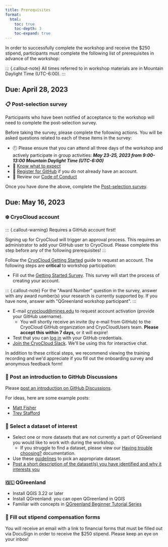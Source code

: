 ```yaml
---
title: Prerequisites
format:
  html:
    toc: true
    toc-depth: 3
    toc-expand: true
---
```


In order to successfully complete the workshop and receive the $250 stipend,
participants must complete the following list of prerequisites in advance of the
workshop:

::: {.callout-note}
All times referred to in workshop materials are in Mountain Daylight Time
(UTC-6:00).
:::


##  Due: April 28, 2023

### 📋 Post-selection survey

Participants who have been notified of acceptance to the workshop will need to
complete the post-selection survey.

Before taking the survey, please complete the following actions. You will be
asked questions related to each of these items in the survey:

* 🕘 Please ensure that you can attend all three days of the workshop and actively
  participate in group activities: _**May 23-25, 2023 from 9:00-13:00 Mountain Daylight
  Time (UTC-6:00)**_
* 🧠 [Know what to expect](/index.md#what-is-this-workshop)
* 🐙 [Register for GitHub](https://github.com/join) if you do not already have an account.
* 📏 Review our [Code of Conduct](/CODE_OF_CONDUCT.md)

Once you have done the above, complete the [Post-selection
survey](https://docs.google.com/forms/d/e/1FAIpQLScnphMXGvCk2_qWDLTTuKTJvEbIvGDxb9Lp9c05CgNz3IYJ3A/viewform?usp=sf_link).


##  Due: May 16, 2023

### ❄️ CryoCloud account


::: {.callout-warning}
Requires a GitHub account first!

Signing up for CryoCloud will trigger an approval process. This requires an
administrator to add your GitHub user to CryoCloud. Please complete this step
before any of the following prerequisites!
:::

Follow the [CryoCloud Getting
Started](https://book.cryointhecloud.com/content/Getting_Started.html) guide to
request an account. The following steps are **critical** to workshop participation:

* Fill out the [Getting Started
  Survey](https://docs.google.com/forms/d/e/1FAIpQLScb2B5LRy7qU9qDfUp5a51n87sumOxivXbQhc02wFX_FxEbXg/viewform).
  This survey will start the process of creating your account.

::: {.callout-note}
For the "Award Number" question in the survey, answer with any award number(s)
your research is currently supported by. If you have none, answer with
"QGreenland workshop participant".
:::

* E-mail <cryocloud@mines.edu> to request account activation (provide your GitHub
  username).
    * You will shortly receive an invite (by e-mail from GitHub) to the CryoCloud GitHub
      organization and CryoCloudUsers team. **Please accept this within 7 days,** or it
      will expire!
* Test that you can [log in](https://hub.cryointhecloud.com/) with your GitHub
  credentials.
* [Join the CryoCloud
  Slack](https://join.slack.com/t/cryospherecloud/shared_invite/zt-1isgbeuhh-q~cYYKtn_6i3PR1alGca_g).
  We'll be using this for interactive chat.

In addition to these critical steps, we recommend viewing the training recording and
we'd appreciate if you fill out the onboarding survey and anonymous feedback form!


### 🐙 Post an introduction to GitHub Discussions


Please [post an introduction on GitHub
Discussions](https://github.com/orgs/qgreenland-workshop-2023-researcher/discussions/new?category=introductions).

For ideas, here are some example posts:

* [Matt Fisher](https://github.com/orgs/qgreenland-workshop-2023-researcher/discussions/39)
* [Trey Stafford](https://github.com/orgs/qgreenland-workshop-2023-researcher/discussions/44)


### 💾 Select a dataset of interest

* Select one or more datasets that are not currently a part of QGreenland you
  would like to work with during the workshop.
    * If you struggle to find a dataset, please view our
      [Having trouble choosing?](dataset-selection.md#having-trouble-choosing)
      documentation.
* Use these [guidelines](dataset-selection.md) to pick an appropriate dataset.
* [Post a short description of the dataset(s) you have identified and why it
  interests you](https://github.com/nsidc/qgreenland-2023-researcher-workshop/discussions/new?category=dataset-ideas)


### 🇬🇱 QGreenland

* Install QGIS 3.22 or later
* Install QGreenland: you can open QGreenland in QGIS
* Familiar with concepts in [QGreenland Beginner Tutorial
  Series](https://www.youtube.com/watch?v=gD0vkP5JUmA&list=PLSRiyMridUCwyu-vqpAFtm8bVERgTvs7q)


### 🤑 Fill out stipend compensation forms

You will receive an email with a link to financial forms that must be filled out
via DocuSign in order to receive the $250 stipend. Please keep an eye on your
inbox!
